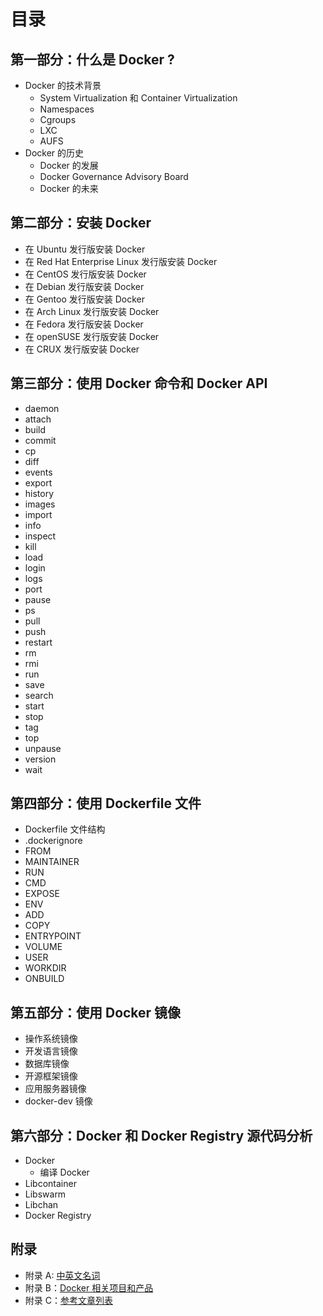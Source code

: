 # 目录

## 第一部分：什么是 Docker ?

- Docker 的技术背景
  - System Virtualization 和 Container Virtualization
  - Namespaces
  - Cgroups
  - LXC
  - AUFS
- Docker 的历史
  - Docker 的发展
  - Docker Governance Advisory Board
  - Docker 的未来

## 第二部分：安装 Docker

- 在 Ubuntu 发行版安装 Docker
- 在 Red Hat Enterprise Linux 发行版安装 Docker
- 在 CentOS 发行版安装 Docker
- 在 Debian 发行版安装 Docker
- 在 Gentoo 发行版安装 Docker
- 在 Arch Linux 发行版安装 Docker
- 在 Fedora 发行版安装 Docker
- 在 openSUSE 发行版安装 Docker
- 在 CRUX 发行版安装 Docker

## 第三部分：使用 Docker 命令和 Docker API

- daemon
- attach
- build
- commit
- cp
- diff
- events
- export
- history
- images
- import
- info
- inspect
- kill
- load
- login
- logs
- port
- pause
- ps
- pull
- push
- restart
- rm
- rmi
- run
- save
- search
- start
- stop
- tag
- top
- unpause
- version
- wait

## 第四部分：使用 Dockerfile 文件

- Dockerfile 文件结构
- .dockerignore
- FROM
- MAINTAINER
- RUN
- CMD
- EXPOSE
- ENV
- ADD
- COPY
- ENTRYPOINT
- VOLUME
- USER
- WORKDIR
- ONBUILD

## 第五部分：使用 Docker 镜像

- 操作系统镜像
- 开发语言镜像
- 数据库镜像
- 开源框架镜像
- 应用服务器镜像
- docker-dev 镜像

## 第六部分：Docker 和 Docker Registry 源代码分析

- Docker
  - 编译 Docker
- Libcontainer
- Libswarm
- Libchan
- Docker Registry

## 附录

- 附录 A: [中英文名词]()
- 附录 B：[Docker 相关项目和产品](https://github.com/genedna/dockeropenbook/blob/master/appendix-a.md)
- 附录 C：[参考文章列表]()
